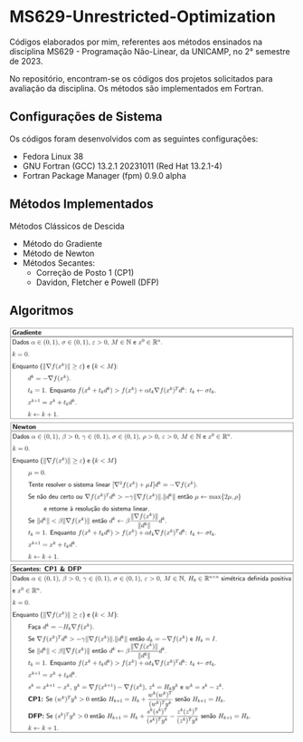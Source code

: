 # MS629-Unrestricted-Optimization

Códigos elaborados por mim, referentes aos métodos ensinados na disciplina MS629 - Programação Não-Linear, da UNICAMP, no 2° semestre de 2023.

No repositório, encontram-se os códigos dos projetos solicitados para avaliação da disciplina. Os métodos são implementados em Fortran.

## Configurações de Sistema

Os códigos foram desenvolvidos com as seguintes configurações:

- Fedora Linux 38 
- GNU Fortran (GCC) 13.2.1 20231011 (Red Hat 13.2.1-4)
- Fortran Package Manager (fpm) 0.9.0 alpha

## Métodos Implementados

Métodos Clássicos de Descida

- Método do Gradiente
- Método de Newton
- Métodos Secantes:
    - Correção de Posto 1 (CP1)
    - Davidon, Fletcher e Powell (DFP)

## Algoritmos

![Algoritmo do Método Gradiente](docs/gradient_algorithm.png)
![Algoritmo do Método de Newton](docs/newton_algorithm.png)
![Algoritmo dos Métodos Secantes](docs/cp1_dpf_algorithms.png)
